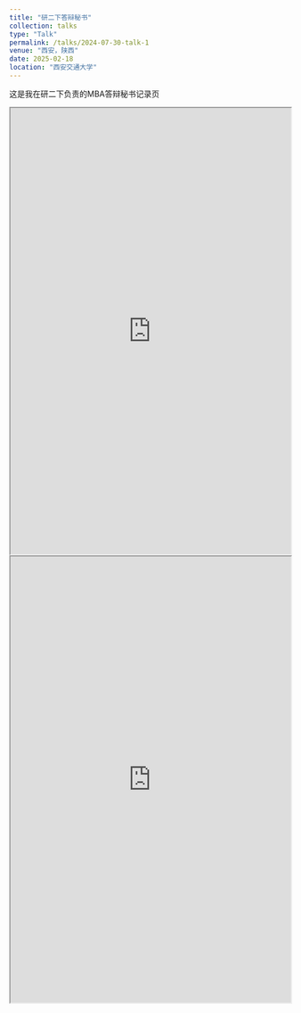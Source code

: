 ```yaml
---
title: "研二下答辩秘书"
collection: talks
type: "Talk"
permalink: /talks/2024-07-30-talk-1
venue: "西安，陕西"
date: 2025-02-18
location: "西安交通大学"
---
```



这是我在研二下负责的MBA答辩秘书记录页
<iframe src="https://sk8-j-github-io.vercel.app/files/2025年上半年MBA（EMBA）答辩安排.pdf" width="100%" height="800px"></iframe>
<iframe src="https://sk8-j-github-io.vercel.app/files/2025年上半年MBA（EMBA）论文答辩及离校流程（2025.01修订）.pdf" width="100%" height="800px"></iframe>

